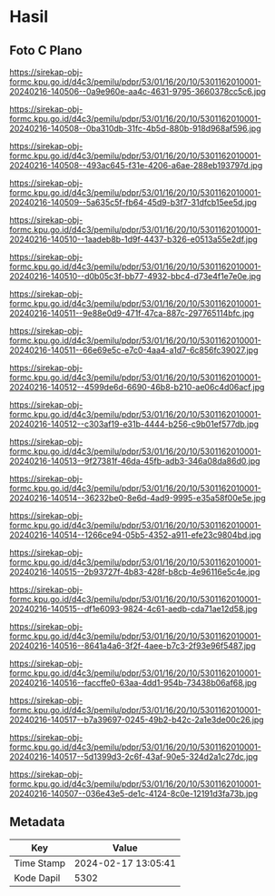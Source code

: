 # Hasil

## Foto C Plano

https://sirekap-obj-formc.kpu.go.id/d4c3/pemilu/pdpr/53/01/16/20/10/5301162010001-20240216-140506--0a9e960e-aa4c-4631-9795-3660378cc5c6.jpg

https://sirekap-obj-formc.kpu.go.id/d4c3/pemilu/pdpr/53/01/16/20/10/5301162010001-20240216-140508--0ba310db-31fc-4b5d-880b-918d968af596.jpg

https://sirekap-obj-formc.kpu.go.id/d4c3/pemilu/pdpr/53/01/16/20/10/5301162010001-20240216-140508--493ac645-f31e-4206-a6ae-288eb193797d.jpg

https://sirekap-obj-formc.kpu.go.id/d4c3/pemilu/pdpr/53/01/16/20/10/5301162010001-20240216-140509--5a635c5f-fb64-45d9-b3f7-31dfcb15ee5d.jpg

https://sirekap-obj-formc.kpu.go.id/d4c3/pemilu/pdpr/53/01/16/20/10/5301162010001-20240216-140510--1aadeb8b-1d9f-4437-b326-e0513a55e2df.jpg

https://sirekap-obj-formc.kpu.go.id/d4c3/pemilu/pdpr/53/01/16/20/10/5301162010001-20240216-140510--d0b05c3f-bb77-4932-bbc4-d73e4f1e7e0e.jpg

https://sirekap-obj-formc.kpu.go.id/d4c3/pemilu/pdpr/53/01/16/20/10/5301162010001-20240216-140511--9e88e0d9-471f-47ca-887c-297765114bfc.jpg

https://sirekap-obj-formc.kpu.go.id/d4c3/pemilu/pdpr/53/01/16/20/10/5301162010001-20240216-140511--66e69e5c-e7c0-4aa4-a1d7-6c856fc39027.jpg

https://sirekap-obj-formc.kpu.go.id/d4c3/pemilu/pdpr/53/01/16/20/10/5301162010001-20240216-140512--4599de6d-6690-46b8-b210-ae06c4d06acf.jpg

https://sirekap-obj-formc.kpu.go.id/d4c3/pemilu/pdpr/53/01/16/20/10/5301162010001-20240216-140512--c303af19-e31b-4444-b256-c9b01ef577db.jpg

https://sirekap-obj-formc.kpu.go.id/d4c3/pemilu/pdpr/53/01/16/20/10/5301162010001-20240216-140513--9f27381f-46da-45fb-adb3-346a08da86d0.jpg

https://sirekap-obj-formc.kpu.go.id/d4c3/pemilu/pdpr/53/01/16/20/10/5301162010001-20240216-140514--36232be0-8e6d-4ad9-9995-e35a58f00e5e.jpg

https://sirekap-obj-formc.kpu.go.id/d4c3/pemilu/pdpr/53/01/16/20/10/5301162010001-20240216-140514--1266ce94-05b5-4352-a911-efe23c9804bd.jpg

https://sirekap-obj-formc.kpu.go.id/d4c3/pemilu/pdpr/53/01/16/20/10/5301162010001-20240216-140515--2b93727f-4b83-428f-b8cb-4e96116e5c4e.jpg

https://sirekap-obj-formc.kpu.go.id/d4c3/pemilu/pdpr/53/01/16/20/10/5301162010001-20240216-140515--df1e6093-9824-4c61-aedb-cda71ae12d58.jpg

https://sirekap-obj-formc.kpu.go.id/d4c3/pemilu/pdpr/53/01/16/20/10/5301162010001-20240216-140516--8641a4a6-3f2f-4aee-b7c3-2f93e96f5487.jpg

https://sirekap-obj-formc.kpu.go.id/d4c3/pemilu/pdpr/53/01/16/20/10/5301162010001-20240216-140516--faccffe0-63aa-4dd1-954b-73438b06af68.jpg

https://sirekap-obj-formc.kpu.go.id/d4c3/pemilu/pdpr/53/01/16/20/10/5301162010001-20240216-140517--b7a39697-0245-49b2-b42c-2a1e3de00c26.jpg

https://sirekap-obj-formc.kpu.go.id/d4c3/pemilu/pdpr/53/01/16/20/10/5301162010001-20240216-140517--5d1399d3-2c6f-43af-90e5-324d2a1c27dc.jpg

https://sirekap-obj-formc.kpu.go.id/d4c3/pemilu/pdpr/53/01/16/20/10/5301162010001-20240216-140507--036e43e5-de1c-4124-8c0e-12191d3fa73b.jpg


## Metadata

| Key        | Value               |
| ---------- | ------------------- |
| Time Stamp | 2024-02-17 13:05:41 |
| Kode Dapil | 5302                |



